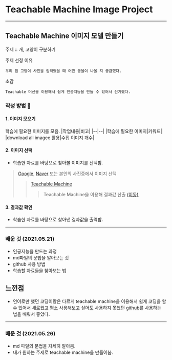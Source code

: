 # Teachable Machine Image Project
---

## Teachable Machine 이미지 모델 만들기

주제 :: 개, 고양이 구분하기

주제 선정 이유
~~~
우리 집 고양이 사진을 입력했을 때 어떤 동물이 나올 지 궁금했다.
~~~
소감
~~~
Teachable 머신을 이용해서 쉽게 인공지능을 만들 수 있어서 신기했다.
~~~

### 작성 방법 🥵

#### 1. 이미지 모으기
학습에 필요한 이미지를 모음.
|작업내용|비고|
|--|--|
|학습에 필요한 이미지|키워드|
|download all imagee 활용|수집 이미지 개수|

#### 2. 이미지 선택
+ 학습한 자료를 바탕으로 찾아볼 이미지를 선택함.
>[Google](https://google.co.kr/), [Naver](https://naver.com/) 또는 본인의 사진중에서 이미지 선택
>>[Teachable Machine](https://teachablemachine.withgoogle.com/)
>>> Teachable Machine을 이용해 결과값 산출 [(이동)](https://teachablemachine.withgoogle.com/models/qC0Uj9XJq/)

#### 3. 결과값 확인
+ 학습한 자료를 바탕으로 찾아낸 결과값을 출력함.

---
### 배운 것 (2021.05.21)
+ 인공지능을 만드는 과정
+ md파일의 문법을 알아보는 것
+ github 사용 방법
+ 학습할 자료들을 찾아보는 법

## 느낀점
+ 언어로만 했던 코딩이랑은 다르게 teachable machine을 이용해서 쉽게 코딩을 할 수 있어서 새로웠고 평소 사용해보고 싶어도 사용하지 못했던 github를 사용하는 법을 배워서 좋았다.

---
### 배운 것 (2021.05.26)
+ md 파일의 문법을 자세히 알아봄.
+ 내가 원하는 주제로 teachable machine을 만들어봄.
